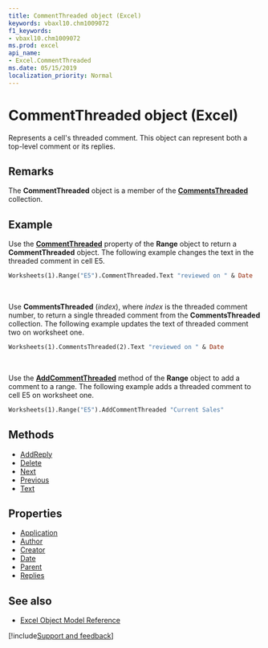 ```yaml
---
title: CommentThreaded object (Excel)
keywords: vbaxl10.chm1009072
f1_keywords:
- vbaxl10.chm1009072
ms.prod: excel
api_name:
- Excel.CommentThreaded
ms.date: 05/15/2019
localization_priority: Normal
---
```



# CommentThreaded object (Excel)

Represents a cell's threaded comment. This object can represent both a top-level comment or its replies.


## Remarks

The **CommentThreaded** object is a member of the **[CommentsThreaded](Excel.CommentsThreaded.md)** collection.


## Example

Use the **[CommentThreaded](Excel.Range.CommentThreaded.md)** property of the **Range** object to return a **CommentThreaded** object. The following example changes the text in the threaded comment in cell E5.

```vb
Worksheets(1).Range("E5").CommentThreaded.Text "reviewed on " & Date
```

<br/>

Use **CommentsThreaded** (_index_), where _index_ is the threaded comment number, to return a single threaded comment from the **CommentsThreaded** collection. The following example updates the text of threaded comment two on worksheet one.

```vb
Worksheets(1).CommentsThreaded(2).Text "reviewed on " & Date
```

<br/>

Use the **[AddCommentThreaded](Excel.Range.AddCommentThreaded.md)** method of the **Range** object to add a comment to a range. The following example adds a threaded comment to cell E5 on worksheet one.

```vb
Worksheets(1).Range("E5").AddCommentThreaded "Current Sales"
```


## Methods

- [AddReply](Excel.CommentThreaded.AddReply.md)
- [Delete](Excel.CommentThreaded.Delete.md)
- [Next](Excel.CommentThreaded.Next.md)
- [Previous](Excel.CommentThreaded.Previous.md)
- [Text](Excel.CommentThreaded.Text.md)

## Properties

- [Application](Excel.CommentThreaded.Application.md)
- [Author](Excel.CommentThreaded.Author.md)
- [Creator](Excel.CommentThreaded.Creator.md)
- [Date](Excel.CommentThreaded.Date.md)
- [Parent](Excel.CommentThreaded.Parent.md)
- [Replies](Excel.CommentThreaded.Replies.md)

## See also

- [Excel Object Model Reference](overview/Excel/object-model.md)

[!include[Support and feedback](~/includes/feedback-boilerplate.md)]
